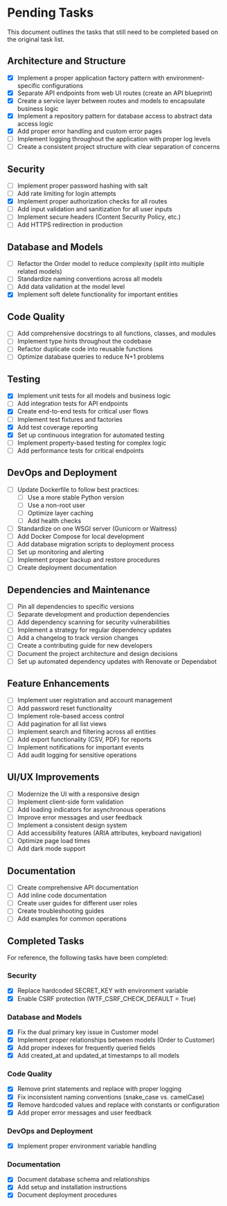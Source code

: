 # Pending Tasks

This document outlines the tasks that still need to be completed based on the original task list.

## Architecture and Structure
- [x] Implement a proper application factory pattern with environment-specific configurations
- [x] Separate API endpoints from web UI routes (create an API blueprint)
- [x] Create a service layer between routes and models to encapsulate business logic
- [x] Implement a repository pattern for database access to abstract data access logic
- [x] Add proper error handling and custom error pages
- [ ] Implement logging throughout the application with proper log levels
- [ ] Create a consistent project structure with clear separation of concerns

## Security
- [ ] Implement proper password hashing with salt
- [ ] Add rate limiting for login attempts
- [x] Implement proper authorization checks for all routes
- [ ] Add input validation and sanitization for all user inputs
- [ ] Implement secure headers (Content Security Policy, etc.)
- [ ] Add HTTPS redirection in production

## Database and Models
- [ ] Refactor the Order model to reduce complexity (split into multiple related models)
- [ ] Standardize naming conventions across all models
- [ ] Add data validation at the model level
- [x] Implement soft delete functionality for important entities

## Code Quality
- [ ] Add comprehensive docstrings to all functions, classes, and modules
- [ ] Implement type hints throughout the codebase
- [ ] Refactor duplicate code into reusable functions
- [ ] Optimize database queries to reduce N+1 problems

## Testing
- [x] Implement unit tests for all models and business logic
- [ ] Add integration tests for API endpoints
- [x] Create end-to-end tests for critical user flows
- [ ] Implement test fixtures and factories
- [x] Add test coverage reporting
- [x] Set up continuous integration for automated testing
- [ ] Implement property-based testing for complex logic
- [ ] Add performance tests for critical endpoints

## DevOps and Deployment
- [ ] Update Dockerfile to follow best practices:
  - [ ] Use a more stable Python version
  - [ ] Use a non-root user
  - [ ] Optimize layer caching
  - [ ] Add health checks
- [ ] Standardize on one WSGI server (Gunicorn or Waitress)
- [ ] Add Docker Compose for local development
- [ ] Add database migration scripts to deployment process
- [ ] Set up monitoring and alerting
- [ ] Implement proper backup and restore procedures
- [ ] Create deployment documentation

## Dependencies and Maintenance
- [ ] Pin all dependencies to specific versions
- [ ] Separate development and production dependencies
- [ ] Add dependency scanning for security vulnerabilities
- [ ] Implement a strategy for regular dependency updates
- [ ] Add a changelog to track version changes
- [ ] Create a contributing guide for new developers
- [ ] Document the project architecture and design decisions
- [ ] Set up automated dependency updates with Renovate or Dependabot

## Feature Enhancements
- [ ] Implement user registration and account management
- [ ] Add password reset functionality
- [ ] Implement role-based access control
- [ ] Add pagination for all list views
- [ ] Implement search and filtering across all entities
- [ ] Add export functionality (CSV, PDF) for reports
- [ ] Implement notifications for important events
- [ ] Add audit logging for sensitive operations

## UI/UX Improvements
- [ ] Modernize the UI with a responsive design
- [ ] Implement client-side form validation
- [ ] Add loading indicators for asynchronous operations
- [ ] Improve error messages and user feedback
- [ ] Implement a consistent design system
- [ ] Add accessibility features (ARIA attributes, keyboard navigation)
- [ ] Optimize page load times
- [ ] Add dark mode support

## Documentation
- [ ] Create comprehensive API documentation
- [ ] Add inline code documentation
- [ ] Create user guides for different user roles
- [ ] Create troubleshooting guides
- [ ] Add examples for common operations

## Completed Tasks
For reference, the following tasks have been completed:

### Security
- [x] Replace hardcoded SECRET_KEY with environment variable
- [x] Enable CSRF protection (WTF_CSRF_CHECK_DEFAULT = True)

### Database and Models
- [x] Fix the dual primary key issue in Customer model
- [x] Implement proper relationships between models (Order to Customer)
- [x] Add proper indexes for frequently queried fields
- [x] Add created_at and updated_at timestamps to all models

### Code Quality
- [x] Remove print statements and replace with proper logging
- [x] Fix inconsistent naming conventions (snake_case vs. camelCase)
- [x] Remove hardcoded values and replace with constants or configuration
- [x] Add proper error messages and user feedback

### DevOps and Deployment
- [x] Implement proper environment variable handling

### Documentation
- [x] Document database schema and relationships
- [x] Add setup and installation instructions
- [x] Document deployment procedures

